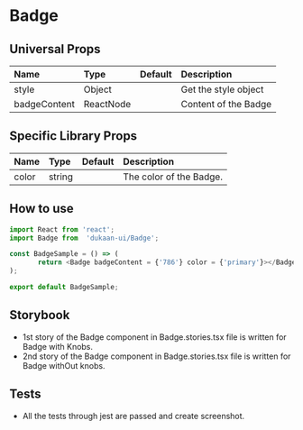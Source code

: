 # Badge

## Universal Props

| Name | Type | Default | Description |
|:-----|:-----|:--------|:------------|
| style | Object |  | Get the style object |
| badgeContent | ReactNode | | Content of the Badge |

## Specific Library Props

| Name | Type | Default | Description |
|:-----|:-----|:--------|:------------|
| color | string |  | The color of the Badge. |

## How to use

```JavaScript
import React from 'react';
import Badge from  'dukaan-ui/Badge';

const BadgeSample = () => (
       return <Badge badgeContent = {'786'} color = {'primary'}></Badge>;
);

export default BadgeSample;
```

## Storybook

- 1st story of the Badge component in Badge.stories.tsx file is written for Badge with Knobs.
- 2nd story of the Badge component in Badge.stories.tsx file is written for Badge withOut knobs.

## Tests

- All the tests through jest are passed and create screenshot.